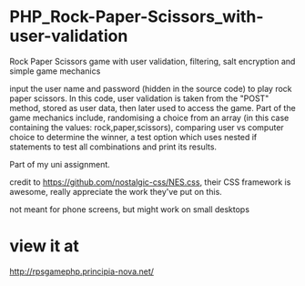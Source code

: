 # PHP_Rock-Paper-Scissors_with-user-validation
Rock Paper Scissors game with user validation, filtering, salt encryption and simple game mechanics


input the user name and password (hidden in the source code) to play rock paper scissors.
In this code, user validation is taken from the "POST" method, stored as user data, then later used to access the game.
Part of the game mechanics include, randomising a choice from an array (in this case containing the values: rock,paper,scissors), comparing user vs computer choice to determine the winner, a test option which uses nested if statements to test all combinations and print its results.

Part of my uni assignment. 

credit to https://github.com/nostalgic-css/NES.css, their CSS framework is awesome, really appreciate the work they've put on this.

not meant for phone screens, but might work on small desktops

# view it at 
http://rpsgamephp.principia-nova.net/
